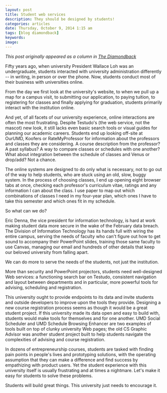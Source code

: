 ```yaml
---
layout: post
title: Student web services
description: They should be designed by students!
categories: articles
date: Thursday, October 9, 2014 1:15 am
tags: [blog diamondback]
keywords: 
image: 
---
```

*This post originally appeared as a column in [The Diamondback](http://www.diamondbackonline.com/opinion/article_a913f948-5a48-11e4-8407-0017a43b2370.html)*

Fifty years ago, when university President Wallace Loh was an undergraduate, students interacted with university administration differently -- in writing, in person or over the phone. Now, students conduct most of their business with universities online.

From the day we first look at the university's website, to when we pull up a map for a campus visit, to submitting our application, to paying tuition, to registering for classes and finally applying for graduation, students primarily interact with the institution online.
      
And yet, of all facets of our university experience, online interactions are often the most frustrating. Despite Testudo's (the web service, not the mascot) new look, it still lacks even basic search tools or visual guides for planning our academic careers. Students end up looking off-site at OurUMD, Koofers or RateMyProfessor for information about the professors and classes they are considering. A course description from the professor? A past syllabus? A way to compare classes or schedules with one another? What about integration between the schedule of classes and Venus or drop/add? Not a chance.
  
The online systems are designed to do only what is necessary, not to go out of the way to help students, who are stuck using an old, slow, buggy system. In the process of choosing classes, I end up opening eight browser tabs at once, checking each professor's curriculum vitae, ratings and any information I can about the class. I use paper to map out which combinations of classes I need in my four-year plan, which ones I have to take this semester and which ones fit in my schedule.
  
So what can we do?
  
Eric Denna, the vice president for information technology, is hard at work making student data more secure in the wake of the February data breach. The Division of Information Technology has its hands full with wiring the entire campus, serving the needs of faculty who can't figure out how to get sound to accompany their PowerPoint slides, training those same faculty to use Canvas, managing our email and hundreds of other details that keep our beloved university from falling apart.
  
We can do more to serve the needs of the students, not just the institution.
  
More than security and PowerPoint projectors, students need well-designed Web services: a functioning search bar on Testudo, consistent navigation and layout between departments and in particular, more powerful tools for advising, scheduling and registration.
  
This university ought to provide endpoints to its data and invite students and outside developers to improve upon the tools they provide. Designing a new course registration process seems as though it would be a great student project. If this university made its data open and easy to build with, students would make tools for themselves and for one another. UMD Social Scheduler and UMD Schedule Browsing Enhancer are two examples of tools built on top of clunky university Web pages; the old CS Graphic Advisor was another student project built to help students navigate the complexities of advising and course registration.
  
In dozens of entrepreneurship courses, students are tasked with finding pain points in people's lives and prototyping solutions, with the operating assumption that they can make a difference and find success by empathizing with product users. Yet the student experience with this university itself is usually frustrating and at times a nightmare. Let's make it easy for students to solve these problems.
    
Students will build great things. This university just needs to encourage it.